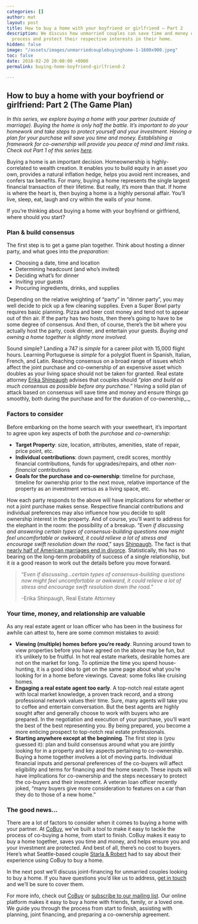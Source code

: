 ```yaml
---
categories: []
author: mat
layout: post
title: How to buy a home with your boyfriend or girlfriend – Part 2
description: We discuss how unmarried couples can save time and money during the homebuying
  process and protect their respective interests in their home.
hidden: false
image: "/assets/images/unmarriedcouplebuyinghome-1-1600x900.jpeg"
toc: false
date: 2018-02-20 20:00:00 +0000
permalink: buying-home-boyfriend-girlfriend-2

---
```

## **How to buy a home with your boyfriend or girlfriend: Part 2 (The Game Plan)**

_In this series, we explore buying a home with your partner (outside of marriage). Buying the home is only half the battle. It’s important to do your homework and take steps to protect yourself and your investment. Having a plan for your purchase will save you time and money. Establishing a framework for co-ownership will provide you peace of mind and limit risks. Check out Part 1 of this series_ [_here_](https://blog.gocobuy.com/buying-home-boyfriend-girlfriend/)_._

Buying a home is an important decision. Homeownership is highly-correlated to wealth creation. It enables you to build equity in an asset _you_ own, provides a natural inflation hedge, helps you avoid rent increases, and confers tax benefits. For many, buying a home represents the single largest financial transaction of their lifetime. But really, it’s more than that. If home is where the heart is, then buying a home is a highly personal affair. You’ll live, sleep, eat, laugh and cry within the walls of your home. 

If you’re thinking about buying a home with your boyfriend or girlfriend, where should you start?

### **Plan & build consensus**

The first step is to get a game plan together. Think about hosting a dinner party, and what goes into the _preparation_:

* Choosing a date, time and location
* Determining headcount (and who’s invited)
* Deciding what’s for dinner
* Inviting your guests
* Procuring ingredients, drinks, and supplies

Depending on the relative weighting of “party” in “dinner party”, you may well decide to pick up a few cleaning supplies. Even a Super Bowl party requires basic planning. Pizza and beer cost money and tend not to appear out of thin air. If the party has two hosts, then there’s going to have to be some degree of consensus. And then, of course, there’s the bit where you actually host the party, cook dinner, and entertain your guests. _Buying and owning a home together is slightly more involved._

Sound simple? Landing a 747 is _simple_ for a career pilot with 15,000 flight hours. Learning Portuguese is _simple_ for a polyglot fluent in Spanish, Italian, French, and Latin. Reaching consensus on a broad range of issues which affect the joint purchase and co-ownership of an expensive asset which doubles as your living space should not be taken for granted. Real estate attorney [Erika Shinpaugh](https://prklaw.com/person/erika-shinpaugh/) advises that couples should _“plan and build as much consensus as possible before any purchase.”_ Having a solid plan of attack based on consensus will save time and money and ensure things go smoothly, both during the purchase and for the duration of co-ownership_._

### **Factors to consider**

Before embarking on the home search with your sweetheart, it’s important to agree upon key aspects of both the _purchase_ and _co-ownership_:

* **Target Property**: size, location, attributes, amenities, state of repair, price point, etc.
* **Individual contributions**: down payment, credit scores, monthly financial contributions, funds for upgrades/repairs, and other _non-financial_ contributions
* **Goals for the purchase and co-ownership**: timeline for purchase, timeline for ownership prior to the next move, relative importance of the property as an investment versus as a living space, etc.

How each party responds to the above will have implications for whether or not a joint purchase makes sense. Respective financial contributions and individual preferences may also influence how you decide to split ownership interest in the property. And of course, you’ll want to address for the elephant in the room: the possibility of a breakup. “_Even if discussing and answering certain types of consensus-building questions now might feel uncomfortable or awkward, it could relieve a lot of stress and encourage swift resolution down the road_,” says [Shinpaugh](https://prklaw.com/person/erika-shinpaugh/). The fact is that [nearly half of American marriages end in divorce](https://en.wikipedia.org/wiki/Divorce_in_the_United_States). Statistically, this has no bearing on the long-term probability of success of a single relationship, but it _is_ a good reason to work out the details before you move forward.

> “_Even if discussing…certain types of consensus-building questions now might feel uncomfortable or awkward, it could relieve a lot of stress and encourage swift resolution down the road._”
>
> \-Erika Shinpaugh, Real Estate Attorney

### **Your time, money, and relationship are valuable**

As any real estate agent or loan officer who has been in the business for awhile can attest to, here are some common mistakes to avoid:

* **Viewing (multiple) homes before you’re ready**. Running around town to view properties before you have agreed on the above may be fun, but it’s unlikely to be fruitful. In hot real estate markets, desirable homes are not on the market for long. To optimize the time you spend house-hunting, it is a good idea to get on the same page about what you’re looking for in a home before viewings. Caveat: some folks like cruising homes.
* **Engaging a real estate agent too early**. A top-notch real estate agent with local market knowledge, a proven track record, and a strong professional network values their time. Sure, many agents will take you to coffee and entertain conversation. But the best agents are highly sought after and generally choose to work with buyers who are prepared. In the negotiation and execution of your purchase, you’ll want the best of the best representing you. By being prepared, you become a more enticing prospect to top-notch real estate professionals.
* **Starting anywhere except at the beginning**. The first step is (you guessed it): plan and build consensus around what you are jointly looking for in a property and key aspects pertaining to co-ownership. Buying a home together involves a lot of moving parts. Individual financial inputs and personal preferences of the co-buyers will affect eligibility and terms for financing and the home search. These inputs will have implications for co-ownership and the steps necessary to protect the co-buyers and their investment. A veteran loan officer recently joked, “many buyers give more consideration to features on a car than they do to those of a new home.”

### **The good news…**

There are a lot of factors to consider when it comes to buying a home with your partner. At [CoBuy](http://www.gocobuy.com), we’ve built a tool to make it easy to tackle the process of co-buying a home, from start to finish. CoBuy makes it easy to buy a home together, saves you time and money, and helps ensure you and your investment are protected. And best of all, there’s no cost to buyers. Here’s what Seattle-based couple [Starla & Robert](https://youtu.be/5ocO0Y93e0s) had to say about their experience using CoBuy to buy a home.

In the next post we’ll discuss joint-financing for unmarried couples looking to buy a home. If you have questions you’d like us to address, [get in touch](https://blog.gocobuy.com/contact/) and we’ll be sure to cover them.

For more info, check out [CoBuy](http://www.gocobuy.com/) or [subscribe to our mailing list](http://eepurl.com/dlB23z). Our online platform makes it easy to buy a home with friends, family, or a loved one. We guide you through the process from start to finish, assisting with planning, joint financing, and preparing a co-ownership agreement.